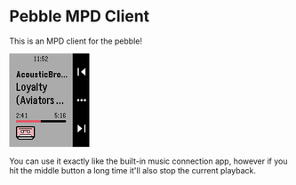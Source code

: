 Pebble MPD Client
=================

This is an MPD client for the pebble!

![Pebble MPD Client](https://raw.githubusercontent.com/Sorunome/pebble-mpd-client/master/screenshot.png)

You can use it exactly like the built-in music connection app, however if you hit the middle button a long time it'll also stop the current playback.

